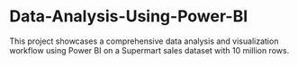 # Data-Analysis-Using-Power-BI
This project showcases a comprehensive data analysis and visualization workflow using Power BI on a Supermart sales dataset with 10 million rows.

